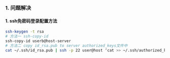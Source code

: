 ### 1. 问题解决
#### 1. ssh免密码登录配置方法
```bash
ssh-keygen -t rsa
# 方法一 ssh-copy-id
ssh-copy-id userb@host-server
# 方法二 copy id_rsa.pub to server authorized_keys文件中
cat ~/.ssh/id_rsa.pub | ssh -p 22 user@host ‘cat >> ~/.ssh/authorized_keys’
```
